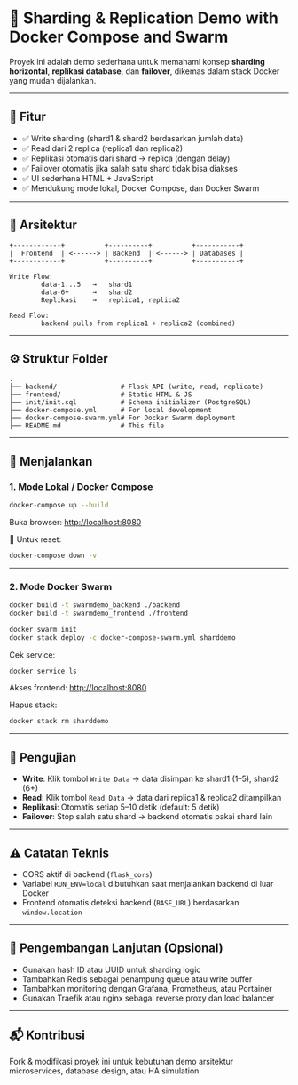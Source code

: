 
# 🧩 Sharding & Replication Demo with Docker Compose and Swarm

Proyek ini adalah demo sederhana untuk memahami konsep **sharding horizontal**, **replikasi database**, dan **failover**, dikemas dalam stack Docker yang mudah dijalankan.

---

## 🧠 Fitur

- ✅ Write sharding (shard1 & shard2 berdasarkan jumlah data)
- ✅ Read dari 2 replica (replica1 dan replica2)
- ✅ Replikasi otomatis dari shard → replica (dengan delay)
- ✅ Failover otomatis jika salah satu shard tidak bisa diakses
- ✅ UI sederhana HTML + JavaScript
- ✅ Mendukung mode lokal, Docker Compose, dan Docker Swarm

---

## 🧱 Arsitektur

```
+------------+          +----------+          +-----------+
|  Frontend  | <------> | Backend  | <------> | Databases |
+------------+          +----------+          +-----------+

Write Flow:
        data-1...5   →   shard1
        data-6+      →   shard2
        Replikasi    →   replica1, replica2

Read Flow:
        backend pulls from replica1 + replica2 (combined)
```

---

## ⚙️ Struktur Folder

```
.
├── backend/                # Flask API (write, read, replicate)
├── frontend/               # Static HTML & JS
├── init/init.sql           # Schema initializer (PostgreSQL)
├── docker-compose.yml      # For local development
├── docker-compose-swarm.yml# For Docker Swarm deployment
├── README.md               # This file
```

---

## 🚀 Menjalankan

### 1. Mode Lokal / Docker Compose

```bash
docker-compose up --build
```

Buka browser: [http://localhost:8080](http://localhost:8080)

📌 Untuk reset:
```bash
docker-compose down -v
```

---

### 2. Mode Docker Swarm

```bash
docker build -t swarmdemo_backend ./backend
docker build -t swarmdemo_frontend ./frontend

docker swarm init
docker stack deploy -c docker-compose-swarm.yml sharddemo
```

Cek service:
```bash
docker service ls
```

Akses frontend: [http://localhost:8080](http://localhost:8080)

Hapus stack:
```bash
docker stack rm sharddemo
```

---

## 🧪 Pengujian

- **Write**: Klik tombol `Write Data` → data disimpan ke shard1 (1–5), shard2 (6+)
- **Read**: Klik tombol `Read Data` → data dari replica1 & replica2 ditampilkan
- **Replikasi**: Otomatis setiap 5–10 detik (default: 5 detik)
- **Failover**: Stop salah satu shard → backend otomatis pakai shard lain

---

## ⚠️ Catatan Teknis

- CORS aktif di backend (`flask_cors`)
- Variabel `RUN_ENV=local` dibutuhkan saat menjalankan backend di luar Docker
- Frontend otomatis deteksi backend (`BASE_URL`) berdasarkan `window.location`

---

## 🧩 Pengembangan Lanjutan (Opsional)

- Gunakan hash ID atau UUID untuk sharding logic
- Tambahkan Redis sebagai penampung queue atau write buffer
- Tambahkan monitoring dengan Grafana, Prometheus, atau Portainer
- Gunakan Traefik atau nginx sebagai reverse proxy dan load balancer

---

## 📬 Kontribusi

Fork & modifikasi proyek ini untuk kebutuhan demo arsitektur microservices, database design, atau HA simulation.
